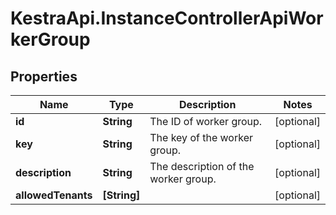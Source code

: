 # KestraApi.InstanceControllerApiWorkerGroup

## Properties

Name | Type | Description | Notes
------------ | ------------- | ------------- | -------------
**id** | **String** | The ID of worker group. | [optional] 
**key** | **String** | The key of the worker group. | [optional] 
**description** | **String** | The description of the worker group. | [optional] 
**allowedTenants** | **[String]** |  | [optional] 


